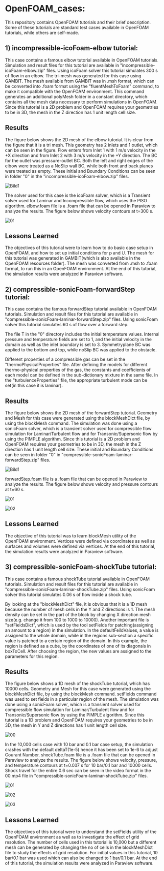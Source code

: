 
# OpenFOAM_cases:

This repository contains OpenFOAM tutorials and their brief description. Some of these tutorials are standard test cases available in OpenFOAM tutorials, while others are self-made.

## 1) incompressible-icoFoam-elbow tutorial:

This case contains a famous elbow tutorial available in OpenFOAM tutorials. Simulation and result files for this tutorial are available in "incompressible-icoFoam-elbow.zip" files.
Using icoFoam solver this tutorial simulates 300 s of flow in an elbow. The tri-mesh was generated for this case using GAMBIT. 
The mesh available from GAMBIT was in .msh format, which can be converted into .foam format using the "fluentMeshToFoam" command, to make it compatible with the OpenFOAM environment. This command generates an additional polyMesh folder in a constant directory, which contains all the mesh data necessary to perform simulations in OpenFOAM.
Since this tutorial is a 2D problem and OpenFOAM requires your geometries to be in 3D, the mesh in the Z direction has 1 unit length cell size.

## Results

The figure below shows the 2D mesh of the elbow tutorial. It is clear from the figure that it is a tri mesh. This geometry has 2 inlets and 1 outlet, which can be seen in the figure. Flow enters from Inlet 1 with 1 m/s velocity in the +X direction and from Inlet 2 with 3 m/s velocity in the +Y direction. The BC for the outlet was pressure-outlet BC.
Both the left and right edges of the elbow were treated as a NoSlip wall BC, while both front and back planes were treated as empty. These initial and Boundary Conditions can be seen in folder "0" in the "incompressible-icoFoam-elbow.zip" files. 

![Bild1](https://github.com/purohit0208/OpenFOAM_cases/assets/85656918/e34d3f02-b75e-4ed8-96e3-36277bb86296)

The solver used for this case is the icoFoam solver, which is a Transient solver used for Laminar and Incompressible flow, which uses the PISO algorithm. elbow.foam file is a .foam file that can be opened in Paraview to analyze the results. The figure below shows velocity contours at t=300 s. 

![01](https://github.com/purohit0208/OpenFOAM_cases/assets/85656918/f00650e6-7786-4367-891a-9520aa94acc0)

## Lessons Learned

The objectives of this tutorial were to learn how to do basic case setup in OpenFOAM, and how to set up initial conditions for p and U. The mesh for this tutorial was generated in GAMBIT(which is also available in the OpenFOAM resources folder). The mesh was converted from .msh to .foam format, to run this in an OpenFOAM environment. At the end of this tutorial, the simulation results were analyzed in Paraview software. 


## 2) compressible-sonicFoam-forwardStep tutorial:

This case contains the famous forwardStep tutorial available in OpenFOAM tutorials. Simulation and result files for this tutorial are available in "compressible-sonicFoam-laminar-forwardStep.zip" files. Using sonicFoam solver this tutorial simulates 60 s of flow over a forward step. 

The file T in the "0" directory includes the initial temperature values. Internal pressure and temperature fields are set to 1, and the initial velocity in the domain as well as the inlet boundary is set to 3. Symmetryplane BC was applied to the bottom and top, while noSlip BC was applied to the obstacle.

Different properties of a compressible gas can be set in the "thermoPhysicalProperties" file. After defining the models for different thermo-physical properties of the gas, the constants and coefficients of each model can be defined in the sub-dictionary mixture in the same file. In the "turbulenceProperties" file, the appropriate turbulent mode can be set(in this case it is laminar).

## Results

The figure below shows the 2D mesh of the forwardStep tutorial. Geometry and Mesh for this case were generated using the blockMeshDict file, by using the blockMesh command. The simulation was done using a sonicFoam solver, which is a transient solver used for compressible flow simulation for Laminar/Turbulent flow and for Transonic/Supersonic flow by using the PIMPLE algorithm. Since this tutorial is a 2D problem and OpenFOAM requires your geometries to be in 3D, the mesh in the Z direction has 1 unit length cell size. These initial and Boundary Conditions can be seen in folder "0" in "compressible-sonicFoam-laminar-forwardStep.zip" files. 

![Bild1](https://github.com/purohit0208/OpenFOAM_cases/assets/85656918/350eb614-8406-4980-a31c-03064c1455cc)

forwardStep.foam file is a .foam file that can be opened in Paraview to analyze the results. The figure below shows velocity and pressure contours at t=60 s. 

![01](https://github.com/purohit0208/OpenFOAM_cases/assets/85656918/f37f3d9a-6cef-4566-95ec-45aef07b594e)

![02](https://github.com/purohit0208/OpenFOAM_cases/assets/85656918/7ff23404-a3ea-4ee8-97d2-818b31b14425)

## Lessons Learned

The objective of this tutorial was to learn blockMesh utility of the OpenFOAM environment. Vertices were defined via coordinates as well as surfaces and volumes were defined via vertices. At the end of this tutorial, the simulation results were analyzed in Paraview software. 


## 3) compressible-sonicFoam-shockTube tutorial:

This case contains a famous shockTube tutorial available in OpenFOAM tutorials. Simulation and result files for this tutorial are available in "compressible-sonicFoam-laminar-shockTube.zip" files. Using sonicFoam solver this tutorial simulates 0.06 s of flow inside a shock tube. 

By looking at the "blockMeshDict" file, it is obvious that it is a 1D mesh because the number of mesh cells in the Y and Z directions is 1. The mesh density can be set in the part of the block by changing X direction mesh size(e.g. change it from 100 to 1000 to 10000). Another important file is "setFieldsDict", which is used by the tool setFields for patching(assigning an amount to a region) in the simulation. 
In the defaultFeildValues, a value is assigned to the whole domain, while in the regions sub-section a specific value is patched to a certain region of the domain. In this example, the region is defined as a cube, by the coordinates of one of its diagonals in boxToCell. After choosing the region, the new values are assigned to the parameters for this region.

## Results

The figure below shows a 1D mesh of the shockTube tutorial, which has 10000 cells. Geometry and Mesh for this case were generated using the blockMeshDict file, by using the blockMesh command. setFields command was used to set fields in a particular region of the mesh.
The simulation was done using a sonicFoam solver, which is a transient solver used for compressible flow simulation for Laminar/Turbulent flow and for Transonic/Supersonic flow by using the PIMPLE algorithm. Since this tutorial is a 1D problem and OpenFOAM requires your geometries to be in 3D, the mesh in Y and Z directions has 1 unit length cell size. 

![00](https://github.com/purohit0208/OpenFOAM_cases/assets/85656918/0e383807-dc34-48d4-b629-c64a60378cad)

In the 10,000 cells case with 10 bar and 0.1 bar case setup, the simulation crashes with the default deltaT(1e-5) hence it has been set to 1e-6 to adjust Courant Number. shockTube.foam file is a .foam file that can be opened in Paraview to analyze the results. The figure below shows velocity, pressure, and temperature contours at t=0.007 s for 10 bar/0.1 bar and 10000 cells. Shock travel for the entire 0.6 sec can be seen in the video format in the 00.mp4 file in "compressible-sonicFoam-laminar-shockTube.zip" files.

![01](https://github.com/purohit0208/OpenFOAM_cases/assets/85656918/29fb2f36-4858-4449-9103-039d0179e1a1)

![02](https://github.com/purohit0208/OpenFOAM_cases/assets/85656918/13706b41-c961-4fee-97aa-042f3f0ec28f)

![03](https://github.com/purohit0208/OpenFOAM_cases/assets/85656918/4f61d966-d9a1-4423-a7dc-87912a596447)

## Lessons Learned

The objectives of this tutorial were to understand the setFields utility of the OpenFOAM environment as well as to investigate the effect of grid resolution. The number of cells used in this tutorial is 10,000 but a different mesh can be generated by changing the no of cells in the blockMeshDict file to study the effects of grid resolution. For initial values in this tutorial, 10 bar/0.1 bar was used which can also be changed to 1 bar/0.1 bar. At the end of this tutorial, the simulation results were analyzed in Paraview software. 





